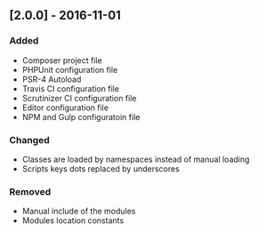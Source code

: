 ## [2.0.0] - 2016-11-01
### Added
* Composer project file
* PHPUnit configuration file
* PSR-4 Autoload
* Travis CI configuration file
* Scrutinizer CI configuration file
* Editor configuration file
* NPM and Gulp configuratoin file

### Changed
* Classes are loaded by namespaces instead of manual loading
* Scripts keys dots replaced by underscores

### Removed
* Manual include of the modules
* Modules location constants
